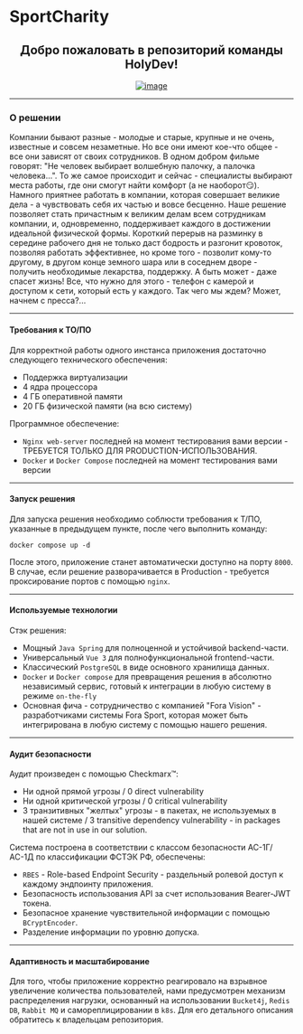 # SportCharity
<html>
<div align="center">
  <h2>Добро пожаловать в репозиторий команды HolyDev!</h2>
</div>
<p align="center">
  <a href="LICENCE.md"><img src="https://i.ibb.co/681BJS2/image.png" alt="image" border="0"></a>
</p>
</html>

***
### О решении
Компании бывают разные - молодые и старые, крупные и не очень, известные и совсем незаметные. Но все они имеют кое-что общее - все они зависят от своих сотрудников. В одном добром фильме говорят: "Не человек выбирает волшебную палочку, а палочка человека...". То же самое происходит и сейчас - специалисты выбирают места работы, где они смогут найти комфорт (а не наоборот:smirk:). Намного приятнее работать в компании, которая совершает великие дела - а чувствовать себя их частью и вовсе бесценно. Наше решение позволяет стать причастным к великим делам всем сотрудникам компании, и, одновременно, поддерживает каждого в достижении идеальной физической формы. Короткий перерыв на разминку в середине рабочего дня не только даст бодрость и разгонит кровоток, позволяя работать эффективнее, но кроме того - позволит кому-то другому, в другом конце земного шара или в соседнем дворе - получить необходимые лекарства, поддержку. А быть может - даже спасет жизнь! Все, что нужно для этого - телефон с камерой и доступом к сети, который есть у каждого. Так чего мы ждем? Может, начнем с пресса?... 

***
#### Требования к ТО/ПО
Для корректной работы одного инстанса приложения достаточно следующего технического обеспечения:
- Поддержка виртуализации
- 4 ядра процессора
- 4 ГБ оперативной памяти
- 20 ГБ физической памяти (на всю систему)

Программное обеспечение:
- ```Nginx web-server``` последней на момент тестирования вами версии - ТРЕБУЕТСЯ ТОЛЬКО ДЛЯ PRODUCTION-ИСПОЛЬЗОВАНИЯ.
- ```Docker``` и ```Docker Compose``` последней на момент тестирования вами версии

***
#### Запуск решения
Для запуска решения необходимо соблюсти требования к Т/ПО, указанные в предыдущем пункте, после чего выполнить команду:
```
docker compose up -d
```

После этого, приложение станет автоматически доступно на порту ```8000```. В случае, если решение разворачивается в Production - требуется проксирование портов с помощью ```nginx```. 
***
#### Используемые технологии
Стэк решения:
- Мощный ```Java Spring``` для полноценной и устойчивой backend-части.
- Универсальный ```Vue 3``` для полнофункциональной frontend-части.
- Классический ```PostgreSQL``` в виде основного хранилища данных.
- ```Docker``` и ```Docker compose``` для превращения решения в абсолютно независимый сервис, готовый к интеграции в любую систему в режиме ```on-the-fly```
- Основная фича - сотрудничество с компанией "Fora Vision" - разработчиками системы Fora Sport, которая может быть интегрирована в любую систему с помощью нашего решения.


***
#### Аудит безопасности
Аудит произведен с помощью Checkmarx™:
- Ни одной прямой угрозы / 0 direct vulnerability
- Ни одной критической угрозы / 0 critical vulnerability
- 3 транзитивных "желтых" угрозы - в пакетах, не используемых в нашей системе / 3 transitive dependency vulnerability - in packages that are not in use in our solution.

Система построена в соответствии с классом безопасности АС-1Г/АС-1Д по классификации ФСТЭК РФ, обеспечены:
- ```RBES``` - Role-based Endpoint Security - раздельный ролевой доступ к каждому эндпоинту приложения.
- Безопасность использования API за счет использования Bearer-JWT токена.
- Безопасное хранение чувствительной информации с помощью ```BCryptEncoder```.
- Разделение информации по уровню допуска.

***
#### Адаптивность и масштабирование
Для того, чтобы приложение корректно реагировало на взрывное увеличение количества пользователей, нами предусмотрен механизм распределения нагрузки, основанный на использовании ```Bucket4j```, ```Redis DB```, ```Rabbit MQ``` и самореплицировании в ```k8s```. Для его детального описания обратитесь к владельцам репозитория.

